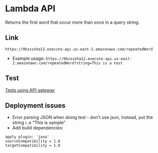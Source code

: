 # Lambda API
Returns the first word that occur more than once in a query string.

## Link
`https://9bzxzxha12.execute-api.us-east-2.amazonaws.com/repeatedWord`
* Example usage: `https://9bzxzxha12.execute-api.us-east-2.amazonaws.com/repeatedWord?string=This is a test`

## Test
[Tests using API gateway](./testImages)

## Deployment issues
* Error parsing JSON when doing test - don't use json, instead, put the string i..e "This is sample"
* Add build dependencies:
```
apply plugin: 'java'
sourceCompatibility = 1.8
targetCompatibility = 1.8

```
